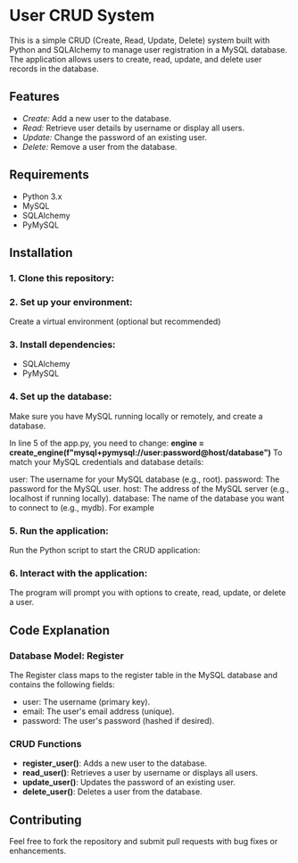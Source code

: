 # User CRUD System

This is a simple CRUD (Create, Read, Update, Delete) system built with Python and SQLAlchemy to manage user registration in a MySQL database. The application allows users to create, read, update, and delete user records in the database.

## Features

- *Create:* Add a new user to the database.
- *Read:* Retrieve user details by username or display all users.
- *Update:* Change the password of an existing user.
- *Delete:* Remove a user from the database.

## Requirements

- Python 3.x
- MySQL
- SQLAlchemy
- PyMySQL

## Installation

### 1. Clone this repository:

### 2. Set up your environment:

Create a virtual environment (optional but recommended)

### 3. Install dependencies:

  - SQLAlchemy
  - PyMySQL

### 4. Set up the database:
Make sure you have MySQL running locally or remotely, and create a database.

In line 5 of the app.py, you need to change:
**engine = create_engine(f"mysql+pymysql://user:password@host/database")**
To match your MySQL credentials and database details:

user: The username for your MySQL database (e.g., root).
password: The password for the MySQL user.
host: The address of the MySQL server (e.g., localhost if running locally).
database: The name of the database you want to connect to (e.g., mydb).
For example

### 5. Run the application:

Run the Python script to start the CRUD application:

### 6. Interact with the application:

The program will prompt you with options to create, read, update, or delete a user.

## Code Explanation

### Database Model: Register

The Register class maps to the register table in the MySQL database and contains the following fields:

- user: The username (primary key).
- email: The user's email address (unique).
- password: The user's password (hashed if desired).

### CRUD Functions

- **register_user()**: Adds a new user to the database.
- **read_user()**: Retrieves a user by username or displays all users.
- **update_user()**: Updates the password of an existing user.
- **delete_user()**: Deletes a user from the database.

## Contributing

Feel free to fork the repository and submit pull requests with bug fixes or enhancements.
